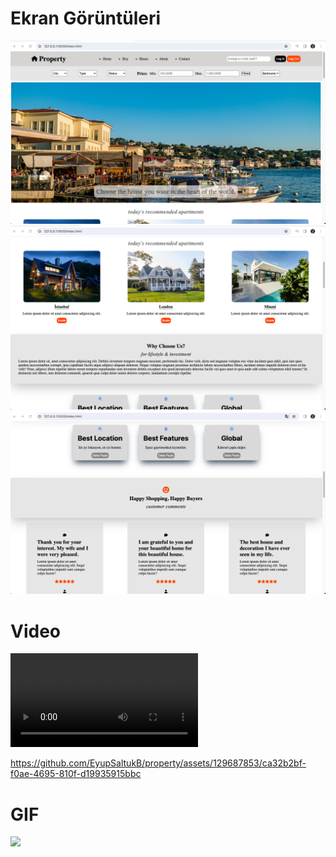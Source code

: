 # Ekran Görüntüleri

![](images/prop1.png)
![](images/prop2.png)
![](images/prop3.png)

# Video

![](images/props.mp4)


https://github.com/EyupSaltukB/property/assets/129687853/ca32b2bf-f0ae-4695-810f-d19935915bbc


# GIF

![](images/props.gif)
